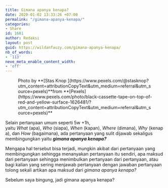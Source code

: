 ```yaml
---
title: Gimana apanya kenapa?
date: 2020-01-02 13:33:26 +07:00
permalink: "/gimana-apanya-kenapa/"
categories:
- Share
id: 1681
author: Redaksi
layout: post
guid: https://wildanfauzy.com/gimana-apanya-kenapa/
nb_of_words:
- '113'
neve_meta_enable_content_width:
- 'off'
---
```


<figure class="wp-block-image size-large"><img src="https://wildanfauzyart.files.wordpress.com/2020/04/ad5a7-black-cassette-tape-on-top-of-red-and-yellow-surface-1626481-1.jpg?w=768&#038;h=682" alt="" class="wp-image-1680" data-recalc-dims="1" /><figcaption>Photo by&nbsp;**[Stas Knop&nbsp;](https://www.pexels.com/@stasknop?utm_content=attributionCopyText&utm_medium=referral&utm_source=pexels)**from&nbsp;**[Pexels](https://www.pexels.com/photo/black-cassette-tape-on-top-of-red-and-yellow-surface-1626481/?utm_content=attributionCopyText&utm_medium=referral&utm_source=pexels)**  
  
</figcaption></figure> 

Selain pertanyaan umum seperti 5w +1h, yaitu&nbsp;_What_&nbsp;(apa),&nbsp;_Who_&nbsp;(siapa),&nbsp;_When_&nbsp;(kapan),&nbsp;_Where_&nbsp;(dimana),&nbsp;_Why_&nbsp;(kenapa), dan&nbsp;_How_&nbsp;(bagaimana), ada pertanyaan yang sulit dijawab sekaligus membingungkan yaitu _**gimana apanya kenapa?**_

Mengapa hal tersebut bisa terjadi, mungkin akibat dari pertanyaan yang membingungkan sehingga menanyakan pertanyaan itu sendiri, apa maksud dari pertanyaan sehingga menimbulkan pertanyaan dari pertanyaan, atau bagi kalian yang sering menjawab pertanyaan dengan jawaban pertanyaan tolong sekali artikan apa maksud dari _gimana apanya kenapa?_

Sebelum saya bingung, jadi gimana apanya kenapa?